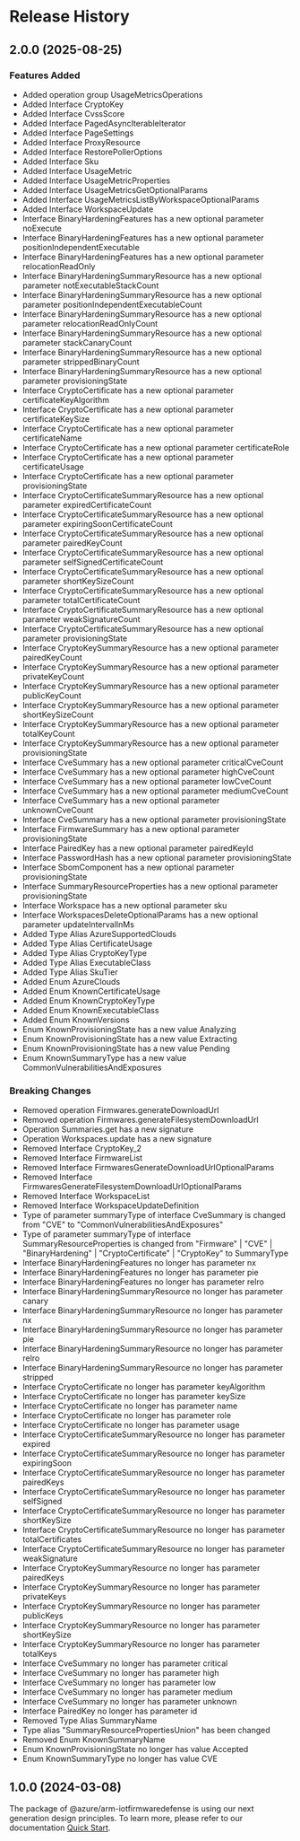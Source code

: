 # Release History

## 2.0.0 (2025-08-25)

### Features Added
  - Added operation group UsageMetricsOperations
  - Added Interface CryptoKey
  - Added Interface CvssScore
  - Added Interface PagedAsyncIterableIterator
  - Added Interface PageSettings
  - Added Interface ProxyResource
  - Added Interface RestorePollerOptions
  - Added Interface Sku
  - Added Interface UsageMetric
  - Added Interface UsageMetricProperties
  - Added Interface UsageMetricsGetOptionalParams
  - Added Interface UsageMetricsListByWorkspaceOptionalParams
  - Added Interface WorkspaceUpdate
  - Interface BinaryHardeningFeatures has a new optional parameter noExecute
  - Interface BinaryHardeningFeatures has a new optional parameter positionIndependentExecutable
  - Interface BinaryHardeningFeatures has a new optional parameter relocationReadOnly
  - Interface BinaryHardeningSummaryResource has a new optional parameter notExecutableStackCount
  - Interface BinaryHardeningSummaryResource has a new optional parameter positionIndependentExecutableCount
  - Interface BinaryHardeningSummaryResource has a new optional parameter relocationReadOnlyCount
  - Interface BinaryHardeningSummaryResource has a new optional parameter stackCanaryCount
  - Interface BinaryHardeningSummaryResource has a new optional parameter strippedBinaryCount
  - Interface BinaryHardeningSummaryResource has a new optional parameter provisioningState
  - Interface CryptoCertificate has a new optional parameter certificateKeyAlgorithm
  - Interface CryptoCertificate has a new optional parameter certificateKeySize
  - Interface CryptoCertificate has a new optional parameter certificateName
  - Interface CryptoCertificate has a new optional parameter certificateRole
  - Interface CryptoCertificate has a new optional parameter certificateUsage
  - Interface CryptoCertificate has a new optional parameter provisioningState
  - Interface CryptoCertificateSummaryResource has a new optional parameter expiredCertificateCount
  - Interface CryptoCertificateSummaryResource has a new optional parameter expiringSoonCertificateCount
  - Interface CryptoCertificateSummaryResource has a new optional parameter pairedKeyCount
  - Interface CryptoCertificateSummaryResource has a new optional parameter selfSignedCertificateCount
  - Interface CryptoCertificateSummaryResource has a new optional parameter shortKeySizeCount
  - Interface CryptoCertificateSummaryResource has a new optional parameter totalCertificateCount
  - Interface CryptoCertificateSummaryResource has a new optional parameter weakSignatureCount
  - Interface CryptoCertificateSummaryResource has a new optional parameter provisioningState
  - Interface CryptoKeySummaryResource has a new optional parameter pairedKeyCount
  - Interface CryptoKeySummaryResource has a new optional parameter privateKeyCount
  - Interface CryptoKeySummaryResource has a new optional parameter publicKeyCount
  - Interface CryptoKeySummaryResource has a new optional parameter shortKeySizeCount
  - Interface CryptoKeySummaryResource has a new optional parameter totalKeyCount
  - Interface CryptoKeySummaryResource has a new optional parameter provisioningState
  - Interface CveSummary has a new optional parameter criticalCveCount
  - Interface CveSummary has a new optional parameter highCveCount
  - Interface CveSummary has a new optional parameter lowCveCount
  - Interface CveSummary has a new optional parameter mediumCveCount
  - Interface CveSummary has a new optional parameter unknownCveCount
  - Interface CveSummary has a new optional parameter provisioningState
  - Interface FirmwareSummary has a new optional parameter provisioningState
  - Interface PairedKey has a new optional parameter pairedKeyId
  - Interface PasswordHash has a new optional parameter provisioningState
  - Interface SbomComponent has a new optional parameter provisioningState
  - Interface SummaryResourceProperties has a new optional parameter provisioningState
  - Interface Workspace has a new optional parameter sku
  - Interface WorkspacesDeleteOptionalParams has a new optional parameter updateIntervalInMs
  - Added Type Alias AzureSupportedClouds
  - Added Type Alias CertificateUsage
  - Added Type Alias CryptoKeyType
  - Added Type Alias ExecutableClass
  - Added Type Alias SkuTier
  - Added Enum AzureClouds
  - Added Enum KnownCertificateUsage
  - Added Enum KnownCryptoKeyType
  - Added Enum KnownExecutableClass
  - Added Enum KnownVersions
  - Enum KnownProvisioningState has a new value Analyzing
  - Enum KnownProvisioningState has a new value Extracting
  - Enum KnownProvisioningState has a new value Pending
  - Enum KnownSummaryType has a new value CommonVulnerabilitiesAndExposures

### Breaking Changes
  - Removed operation Firmwares.generateDownloadUrl
  - Removed operation Firmwares.generateFilesystemDownloadUrl
  - Operation Summaries.get has a new signature
  - Operation Workspaces.update has a new signature
  - Removed Interface CryptoKey_2
  - Removed Interface FirmwareList
  - Removed Interface FirmwaresGenerateDownloadUrlOptionalParams
  - Removed Interface FirmwaresGenerateFilesystemDownloadUrlOptionalParams
  - Removed Interface WorkspaceList
  - Removed Interface WorkspaceUpdateDefinition
  - Type of parameter summaryType of interface CveSummary is changed from "CVE" to "CommonVulnerabilitiesAndExposures"
  - Type of parameter summaryType of interface SummaryResourceProperties is changed from "Firmware" | "CVE" | "BinaryHardening" | "CryptoCertificate" | "CryptoKey" to SummaryType
  - Interface BinaryHardeningFeatures no longer has parameter nx
  - Interface BinaryHardeningFeatures no longer has parameter pie
  - Interface BinaryHardeningFeatures no longer has parameter relro
  - Interface BinaryHardeningSummaryResource no longer has parameter canary
  - Interface BinaryHardeningSummaryResource no longer has parameter nx
  - Interface BinaryHardeningSummaryResource no longer has parameter pie
  - Interface BinaryHardeningSummaryResource no longer has parameter relro
  - Interface BinaryHardeningSummaryResource no longer has parameter stripped
  - Interface CryptoCertificate no longer has parameter keyAlgorithm
  - Interface CryptoCertificate no longer has parameter keySize
  - Interface CryptoCertificate no longer has parameter name
  - Interface CryptoCertificate no longer has parameter role
  - Interface CryptoCertificate no longer has parameter usage
  - Interface CryptoCertificateSummaryResource no longer has parameter expired
  - Interface CryptoCertificateSummaryResource no longer has parameter expiringSoon
  - Interface CryptoCertificateSummaryResource no longer has parameter pairedKeys
  - Interface CryptoCertificateSummaryResource no longer has parameter selfSigned
  - Interface CryptoCertificateSummaryResource no longer has parameter shortKeySize
  - Interface CryptoCertificateSummaryResource no longer has parameter totalCertificates
  - Interface CryptoCertificateSummaryResource no longer has parameter weakSignature
  - Interface CryptoKeySummaryResource no longer has parameter pairedKeys
  - Interface CryptoKeySummaryResource no longer has parameter privateKeys
  - Interface CryptoKeySummaryResource no longer has parameter publicKeys
  - Interface CryptoKeySummaryResource no longer has parameter shortKeySize
  - Interface CryptoKeySummaryResource no longer has parameter totalKeys
  - Interface CveSummary no longer has parameter critical
  - Interface CveSummary no longer has parameter high
  - Interface CveSummary no longer has parameter low
  - Interface CveSummary no longer has parameter medium
  - Interface CveSummary no longer has parameter unknown
  - Interface PairedKey no longer has parameter id
  - Removed Type Alias SummaryName
  - Type alias "SummaryResourcePropertiesUnion" has been changed
  - Removed Enum KnownSummaryName
  - Enum KnownProvisioningState no longer has value Accepted
  - Enum KnownSummaryType no longer has value CVE

    
## 1.0.0 (2024-03-08)

The package of @azure/arm-iotfirmwaredefense is using our next generation design principles. To learn more, please refer to our documentation [Quick Start](https://aka.ms/azsdk/js/mgmt/quickstart ).
